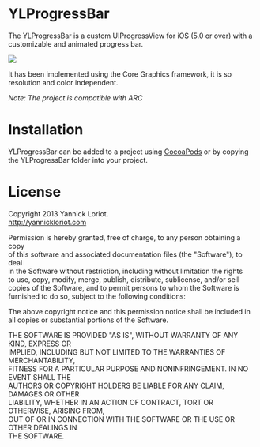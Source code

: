 YLProgressBar
=================
The YLProgressBar is a custom UIProgressView for iOS (5.0 or over) with a customizable and animated progress bar.

![](https://github.com/lexrus/YLProgressBar/raw/master/YLProgressBar/Resources/Images/Screenshot.png)

It has been implemented using the Core Graphics framework, it is so resolution and color independent.

*Note: The project is compatible with ARC*

Installation
============

YLProgressBar can be added to a project using [CocoaPods](https://github.com/CocoaPods/CocoaPods) or by copying the YLProgressBar folder into your project.
  
License
====================
Copyright 2013 Yannick Loriot.<br />
http://yannickloriot.com

Permission is hereby granted, free of charge, to any person obtaining a copy<br />
of this software and associated documentation files (the "Software"), to deal<br />
in the Software without restriction, including without limitation the rights<br />
to use, copy, modify, merge, publish, distribute, sublicense, and/or sell<br />
copies of the Software, and to permit persons to whom the Software is<br />
furnished to do so, subject to the following conditions:

The above copyright notice and this permission notice shall be included in<br />
all copies or substantial portions of the Software.
 
THE SOFTWARE IS PROVIDED "AS IS", WITHOUT WARRANTY OF ANY KIND, EXPRESS OR<br />
IMPLIED, INCLUDING BUT NOT LIMITED TO THE WARRANTIES OF MERCHANTABILITY,<br />
FITNESS FOR A PARTICULAR PURPOSE AND NONINFRINGEMENT. IN NO EVENT SHALL THE<br />
AUTHORS OR COPYRIGHT HOLDERS BE LIABLE FOR ANY CLAIM, DAMAGES OR OTHER<br />
LIABILITY, WHETHER IN AN ACTION OF CONTRACT, TORT OR OTHERWISE, ARISING FROM,<br />
OUT OF OR IN CONNECTION WITH THE SOFTWARE OR THE USE OR OTHER DEALINGS IN<br />
THE SOFTWARE.
